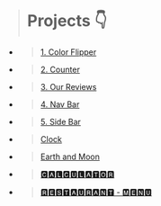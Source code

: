 > # Projects 👇

- > [1. Color Flipper ](./Javascript%20projects/Color%20Flipper/)

- > [2. Counter](./Javascript%20projects/Counter/)

- > [3. Our Reviews](./Javascript%20projects/Our%20Reviews/)

- > [4. Nav Bar](./Javascript%20projects/Navbar/)

- > [5. Side Bar](./Javascript%20projects/Side%20bar/)
- > [Clock ](./Javascript%20projects/Clock/)

- > [Earth and Moon ](./Javascript%20projects/Earth%20and%20Moon%20around%20sun/)

- > [🅲🅰🅻🅲🆄🅻🅰🆃🅾🆁 ](./Javascript%20projects/Calculator/)

- > [ 🆁🅴🆂🆃🅰🆄🆁🅰🅽🆃 - 🅼🅴🅽🆄](./Javascript%20projects/Restaurant%20Menu/)
